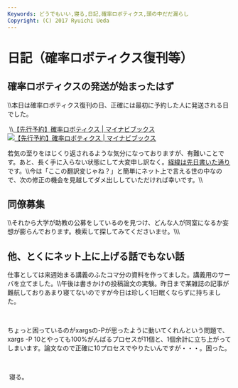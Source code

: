 ```yaml
---
Keywords: どうでもいい,寝る,日記,確率ロボティクス,頭の中だだ漏らし
Copyright: (C) 2017 Ryuichi Ueda
---
```


# 日記（確率ロボティクス復刊等）
<h2>確率ロボティクスの発送が始まったはず</h2><p>\\本日は確率ロボティクス復刊の日、正確には最初に予約した人に発送される日でした。</p><p>&nbsp;\\<span class="hatena-bookmark-title"><a href="https://book.mynavi.jp/ec/products/detail/id=37337">【先行予約】確率ロボティクス | マイナビブックス</a></span> <span class="hatena-bookmark-users"><a href="http://b.hatena.ne.jp/entry/book.mynavi.jp/ec/products/detail/id=37337"><img title="【先行予約】確率ロボティクス | マイナビブックス" alt="【先行予約】確率ロボティクス | マイナビブックス" src="http://b.hatena.ne.jp/entry/image/https://book.mynavi.jp/ec/products/detail/id=37337"></a></span>&nbsp;</p><p>若気の至りをほじくり返されるような気分になっておりますが、有難いことです。あと、長く手に入らない状態にして大変申し訳なく。<a href="http://blog.ueda.asia/?p=5353" title="確率ロボティクス復刊。ドサクサに紛れて昔話2（値段について）">経緯は先日書いた通り</a>です。\\今は「ここの翻訳変じゃね？」と簡単にネット上で言える世の中なので、次の修正の機会を見越してダメ出ししていただければ幸いです。\\</p><h2>同僚募集</h2>\\それから大学が助教の公募をしているのを見つけ、どんな人が同室になるか妄想が膨らんでおります。検索して探してみてくださいませ。\\\<h2>他、とくにネット上に上げる話でもない話</h2><p>仕事としては来週始まる講義のふたコマ分の資料を作ってました。講義用のサーバを立てました。\\午後は書きかけの投稿論文の実験。昨日まで某雑誌の記事が難航しておりあまり寝てないのですが今日は珍しく1日眠くならずに持ちました。</p><p><br></p><p>ちょっと困っているのがxargsの-Pが思ったように動いてくれんという問題で、xargs -P 10とやっても100%がんばるプロセスが11個と、1個余計に立ち上がってしまいます。論文なので正確に10プロセスでやりたいんですが・・・。困った。</p><p><br></p><p>&nbsp;寝る。<br></p>
